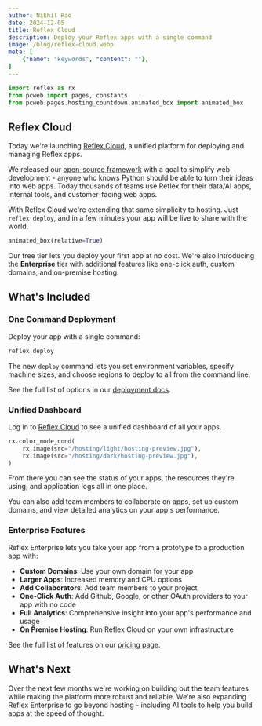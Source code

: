```yaml
---
author: Nikhil Rao
date: 2024-12-05
title: Reflex Cloud
description: Deploy your Reflex apps with a single command
image: /blog/reflex-cloud.webp
meta: [
    {"name": "keywords", "content": ""},
]
---
```


```python exec
import reflex as rx
from pcweb import pages, constants
from pcweb.pages.hosting_countdown.animated_box import animated_box
```

## Reflex Cloud

Today we're launching [Reflex Cloud](/hosting), a unified platform for deploying and managing Reflex apps.

We released our [open-source framework]({constants.GITHUB_URL}) with a goal to simplify web development - anyone who knows Python should be able to turn their ideas into web apps. Today thousands of teams use Reflex for their data/AI apps, internal tools, and customer-facing web apps.

With Reflex Cloud we're extending that same simplicity to hosting. Just `reflex deploy`, and in a few minutes your app will be live to share with the world.

```python eval
animated_box(relative=True)
```

Our free tier lets you deploy your first app at no cost. We're also introducing the **Enterprise** tier with additional features like one-click auth, custom domains, and on-premise hosting.

## What's Included

### One Command Deployment

Deploy your app with a single command:

```bash 
reflex deploy
```

The new `deploy` command lets you set environment variables, specify machine sizes, and choose regions to deploy to all from the command line.

See the full list of options in our [deployment docs]({pages.docs.hosting.deploy_quick_start.path}).

### Unified Dashboard        

Log in to [Reflex Cloud]({constants.REFLEX_CLOUD_URL}) to see a unified dashboard of all your apps.

```python eval
rx.color_mode_cond(
    rx.image(src="/hosting/light/hosting-preview.jpg"),
    rx.image(src="/hosting/dark/hosting-preview.jpg"),
)
```

From there you can see the status of your apps, the resources they're using, and application logs all in one place.

You can also add team members to collaborate on apps, set up custom domains, and view detailed analytics on your app's performance.

### Enterprise Features

Reflex Enterprise lets you take your app from a prototype to a production app with:
* **Custom Domains**: Use your own domain for your app
* **Larger Apps**: Increased memory and CPU options
* **Add Collaborators**: Add team members to your project
* **One-Click Auth**: Add Github, Google, or other OAuth providers to your app with no code
* **Full Analytics**: Comprehensive insight into your app's performance and usage 
* **On Premise Hosting**: Run Reflex Cloud on your own infrastructure

See the full list of features on our [pricing page](/pricing).

## What's Next

Over the next few months we're working on building out the team features while making the platform more robust and reliable. We're also expanding Reflex Enterprise to go beyond hosting - including AI tools to help you build apps at the speed of thought.